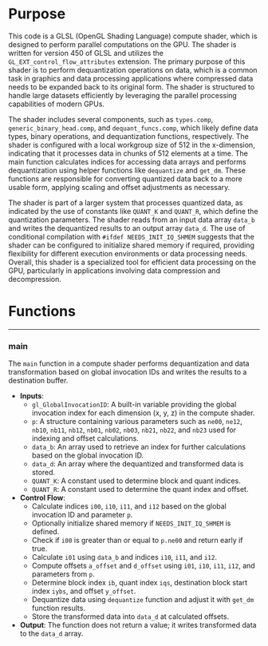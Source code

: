 # Purpose
This code is a GLSL (OpenGL Shading Language) compute shader, which is designed to perform parallel computations on the GPU. The shader is written for version 450 of GLSL and utilizes the `GL_EXT_control_flow_attributes` extension. The primary purpose of this shader is to perform dequantization operations on data, which is a common task in graphics and data processing applications where compressed data needs to be expanded back to its original form. The shader is structured to handle large datasets efficiently by leveraging the parallel processing capabilities of modern GPUs.

The shader includes several components, such as `types.comp`, `generic_binary_head.comp`, and `dequant_funcs.comp`, which likely define data types, binary operations, and dequantization functions, respectively. The shader is configured with a local workgroup size of 512 in the x-dimension, indicating that it processes data in chunks of 512 elements at a time. The main function calculates indices for accessing data arrays and performs dequantization using helper functions like `dequantize` and `get_dm`. These functions are responsible for converting quantized data back to a more usable form, applying scaling and offset adjustments as necessary.

The shader is part of a larger system that processes quantized data, as indicated by the use of constants like `QUANT_K` and `QUANT_R`, which define the quantization parameters. The shader reads from an input data array `data_b` and writes the dequantized results to an output array `data_d`. The use of conditional compilation with `#ifdef NEEDS_INIT_IQ_SHMEM` suggests that the shader can be configured to initialize shared memory if required, providing flexibility for different execution environments or data processing needs. Overall, this shader is a specialized tool for efficient data processing on the GPU, particularly in applications involving data compression and decompression.
# Functions

---
### main
The `main` function in a compute shader performs dequantization and data transformation based on global invocation IDs and writes the results to a destination buffer.
- **Inputs**:
    - `gl_GlobalInvocationID`: A built-in variable providing the global invocation index for each dimension (x, y, z) in the compute shader.
    - `p`: A structure containing various parameters such as `ne00`, `ne12`, `nb10`, `nb11`, `nb12`, `nb01`, `nb02`, `nb03`, `nb21`, `nb22`, and `nb23` used for indexing and offset calculations.
    - `data_b`: An array used to retrieve an index for further calculations based on the global invocation ID.
    - `data_d`: An array where the dequantized and transformed data is stored.
    - `QUANT_K`: A constant used to determine block and quant indices.
    - `QUANT_R`: A constant used to determine the quant index and offset.
- **Control Flow**:
    - Calculate indices `i00`, `i10`, `i11`, and `i12` based on the global invocation ID and parameter `p`.
    - Optionally initialize shared memory if `NEEDS_INIT_IQ_SHMEM` is defined.
    - Check if `i00` is greater than or equal to `p.ne00` and return early if true.
    - Calculate `i01` using `data_b` and indices `i10`, `i11`, and `i12`.
    - Compute offsets `a_offset` and `d_offset` using `i01`, `i10`, `i11`, `i12`, and parameters from `p`.
    - Determine block index `ib`, quant index `iqs`, destination block start index `iybs`, and offset `y_offset`.
    - Dequantize data using `dequantize` function and adjust it with `get_dm` function results.
    - Store the transformed data into `data_d` at calculated offsets.
- **Output**: The function does not return a value; it writes transformed data to the `data_d` array.


